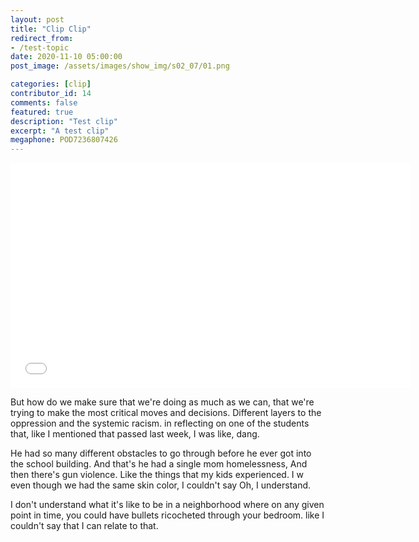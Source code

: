 ```yaml
---
layout: post
title: "Clip Clip"
redirect_from:
- /test-topic
date: 2020-11-10 05:00:00
post_image: /assets/images/show_img/s02_07/01.png

categories: [clip]
contributor_id: 14
comments: false
featured: true
description: "Test clip"
excerpt: "A test clip"
megaphone: POD7236807426
---
```

<iframe src="//share.descript.com/embed/vFLu10nG4HQ" width="640" height="360" frameborder="0" allowfullscreen></iframe>

But how do we make sure that we're doing as much as we can, that we're trying to make the most critical moves and decisions. Different layers to the oppression and the systemic racism. in reflecting on one of the students that, like I mentioned that passed last week, I was like, dang.

He had so many different obstacles to go through before he ever got into the school building. And that's he had a single mom homelessness, And then there's gun violence. Like the things that my kids experienced. I w even though we had the same skin color, I couldn't say Oh, I understand.

I don't understand what it's like to be in a neighborhood where on any given point in time, you could have bullets ricocheted through your bedroom. like I couldn't say that I can relate to that. 
